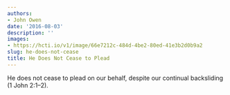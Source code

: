 ```yaml
---
authors:
- John Owen
date: '2016-08-03'
description: ''
images:
- https://hcti.io/v1/image/66e7212c-484d-4be2-80ed-41e3b2d0b9a2
slug: he-does-not-cease
title: He Does Not Cease to Plead
---
```


He does not cease to plead on our behalf, despite our continual backsliding (1 John 2:1–2).